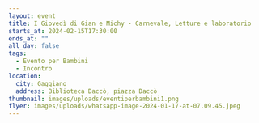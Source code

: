 ```yaml
---
layout: event
title: I Giovedì di Gian e Michy - Carnevale, Letture e laboratorio
starts_at: 2024-02-15T17:30:00
ends_at: ""
all_day: false
tags:
  - Evento per Bambini
  - Incontro
location:
  city: Gaggiano
  address: Biblioteca Daccò, piazza Daccò
thumbnail: images/uploads/eventiperbambini1.png
flyer: images/uploads/whatsapp-image-2024-01-17-at-07.09.45.jpeg
---
```


